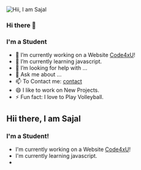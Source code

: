 ![Hii, I am Sajal ](https://sajalgupta19.github.io/sajalgupta19/icons/h.jpg)
### Hi there 👋

### I'm a Student
- 🔭 I’m currently working on a Website [Code4xU](http://code4xu.blogspot.com)!
- 🌱 I’m currently learning javascript.
- 🤔 I’m looking for help with ...
- 💬 Ask me about ...
- 📫 To Contact me: <a href="mailto:contact.code4xu@gmail.com">contact</a>
- 😄 I like to work on New Projects.
- ⚡ Fun fact: I love to Play Volleyball.



## Hii there, I am Sajal

### I'm a Student!
 - I'm currently working on a Website [Code4xU](http://code4xu.blogspot.com)!
 - I'm currently learning javascript.
 - 


